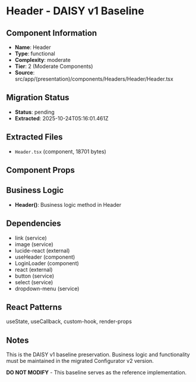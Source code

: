 # Header - DAISY v1 Baseline

## Component Information

- **Name**: Header
- **Type**: functional
- **Complexity**: moderate
- **Tier**: 2 (Moderate Components)
- **Source**: src/app/(presentation)/components/Headers/Header/Header.tsx

## Migration Status

- **Status**: pending
- **Extracted**: 2025-10-24T05:16:01.461Z

## Extracted Files

- `Header.tsx` (component, 18701 bytes)

## Component Props



## Business Logic

- **Header()**: Business logic method in Header

## Dependencies

- link (service)
- image (service)
- lucide-react (external)
- useHeader (component)
- LoginLoader (component)
- react (external)
- button (service)
- select (service)
- dropdown-menu (service)

## React Patterns

useState, useCallback, custom-hook, render-props

## Notes

This is the DAISY v1 baseline preservation. Business logic and functionality
must be maintained in the migrated Configurator v2 version.

**DO NOT MODIFY** - This baseline serves as the reference implementation.
